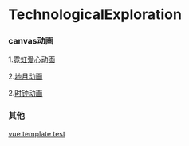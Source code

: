 # TechnologicalExploration
### canvas动画

1.[霓虹爱心动画](https://onethousandandtwentyfour.github.io/example/canvas/%e9%9c%93%e8%99%b9%e7%88%b1%e5%bf%83%e5%8a%a8%e7%94%bb/)

2.[地月动画](https://onethousandandtwentyfour.github.io/example/canvas/%e5%9c%b0%e6%9c%88%e5%8a%a8%e7%94%bb/)

2.[时钟动画](https://onethousandandtwentyfour.github.io/example/canvas/%e6%97%b6%e9%92%9f%e5%8a%a8%e7%94%bb/)

### 其他
[vue template test](https://onethousandandtwentyfour.github.io/example/dist/index.html)






